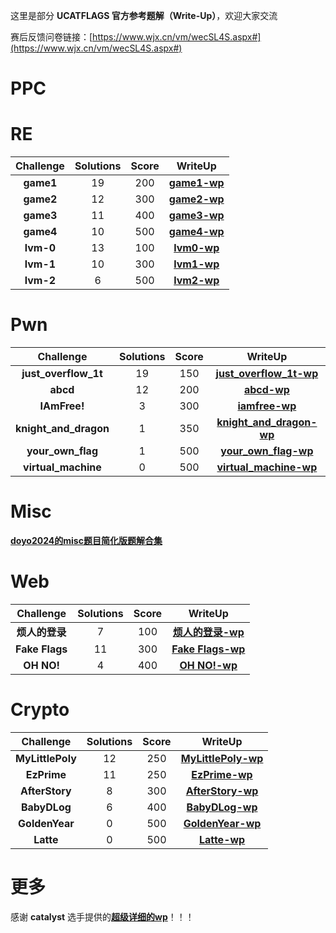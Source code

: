 这里是部分 **UCATFLAGS 官方参考题解（Write-Up）**，欢迎大家交流

赛后反馈问卷链接：[https://www.wjx.cn/vm/wecSL4S.aspx#](https://www.wjx.cn/vm/wecSL4S.aspx#) 

# PPC

# RE

|Challenge|Solutions|Score|WriteUp|
|:---:|:---:|:---:|:---:|
|**game1**|19|200|[**game1-wp**](./wp/re/game1-wp.md)|
|**game2**|12|300|[**game2-wp**](./wp/re/game2-wp.md)|
|**game3**|11|400|[**game3-wp**](./wp/re/game3-wp.md)|
|**game4**|10|500|[**game4-wp**](./wp/re/game4-wp.md)|
|**lvm-0**|13|100|[**lvm0-wp**](./wp/re/lvm0-wp.md)|
|**lvm-1**|10|300|[**lvm1-wp**](./wp/re/lvm1-wp.md)|
|**lvm-2**|6|500|[**lvm2-wp**](./wp/re/lvm2-wp.md)|

# Pwn

|Challenge|Solutions|Score|WriteUp|
|:---:|:---:|:---:|:---:|
|**just_overflow_1t**|19|150|[**just_overflow_1t-wp**](./wp/pwn/just_overflow_1t-wp.md)|
|**abcd**|12|200|[**abcd-wp**](./wp/pwn/abcd-wp.md)|
|**IAmFree!**|3|300|[**iamfree-wp**](./wp/pwn/iamfree-wp.md)|
|**knight_and_dragon**|1|350|[**knight_and_dragon-wp**](./wp/pwn/knight_and_dragon-wp.md)|
|**your_own_flag**|1|500|[**your_own_flag-wp**](./wp/pwn/your_own_flag-wp.md)|
|**virtual_machine**|0|500|[**virtual_machine-wp**](./wp/pwn/virtual_machine-wp.md)|

# Misc

[**doyo2024的misc题目简化版题解合集**](./wp/misc/misc_wp.md)

# Web

|Challenge|Solutions|Score|WriteUp|
|:---:|:---:|:---:|:---:|
|**烦人的登录**|7|100|[**烦人的登录-wp**](./wp/web/烦人的登录-wp.md)|
|**Fake Flags**|11|300|[**Fake Flags-wp**](./wp/web/fakeflags-wp.md)|
|**OH NO!**|4|400|[**OH NO!-wp**](./wp/web/ohno-wp.md)|


# Crypto

|Challenge|Solutions|Score|WriteUp|
|:---:|:---:|:---:|:---:|
|**MyLittlePoly**|12|250|[**MyLittlePoly-wp**](./wp/crypto/mylittlepoly-wp.md)|
|**EzPrime**|11|250|[**EzPrime-wp**](./wp/crypto/EzPrime-wp.md)|
|**AfterStory**|8|300|[**AfterStory-wp**](./wp/crypto/AfterStory-wp.md)|
|**BabyDLog**|6|400|[**BabyDLog-wp**](./wp/crypto/BabyDLog-wp.md)|
|**GoldenYear**|0|500|[**GoldenYear-wp**](./wp/crypto/GoldenYear-wp.md)|
|**Latte**|0|500|[**Latte-wp**](./wp/crypto/Latte-wp.md)|

# 更多

感谢 **catalyst** 选手提供的[**超级详细的wp**](./wp/extra/catalyst-wp.md)！！！ 
